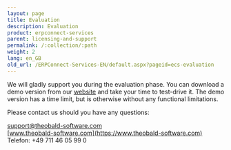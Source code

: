 ```yaml
---
layout: page
title: Evaluation
description: Evaluation
product: erpconnect-services
parent: licensing-and-support
permalink: /:collection/:path
weight: 2
lang: en_GB
old_url: /ERPConnect-Services-EN/default.aspx?pageid=ecs-evaluation
---
```


We will gladly support you during the evaluation phase. You can download a demo version from our [website](https://www.theobald-software.com) and take your time to test-drive it. The demo version has a time limit, but is otherwise without any functional limitations.

Please contact us should you have any questions:

[support@theobald-software.com](mailto:support@theobald-software.com)<br>
[www.theobald-software.com](https://www.theobald-software.com)<br>
Telefon: +49 711 46 05 99 0